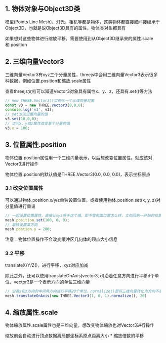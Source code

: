 ## 1. 物体对象与Object3D类

模型(Points Line Mesh)、灯光、相机等都是物体，这类物体都直接或间接继承于Object3D，也就是说Object3D具有的属性，物体类对象都具有

如果想对这些物体进行缩放平移，需要使用到从Object3D继承来的属性.scale和.position

## 2. 三维向量Vector3

三维向量Vector3有xyz三个分量属性，threejs中会用三维向量Vector3表示很多种数据，例如位置.position和缩放.scale属性

查看threejs文档可以知道Vector3对象具有属性x、y、z，还具有.set()等方法

```js
// new THREE.Vector3()实例化一个三维向量对象
const v3 = new THREE.Vector3(0,0,0);
console.log('v3', v3);
// set方法设置向量的值
v3.set(10,0,0);
// 访问x、y或z属性改变某个分量的值
v3.x = 100;
```

## 3. 位置属性.position

物体位置.position属性用一个三维向量表示，以后想改变位置属性，就应该对Vector3进行操作

物体位置.position的默认值是THREE.Vector3(0.0, 0.0, 0.0)，表示坐标原点

### 3.1 改变位置属性

可以通过物体.position.x/y/z单独设置位置，或者使用物体.position.set(x, y, z)对分量值进行重设

```js
// 一起设置位置属性，直接让xyz等于这个值，即不管前面位置怎么样，立刻回到一开始的位置然后进行设置的大小平移
mesh.position.set(100, 0, 0);
// 单独设置某方向
mesh.postion.y = 200;
```

注意：物体位置操作不会改变缓冲区几何体的顶点大小信息

### 3.2 平移

translateX/Y/Z()，进行平移，xyz对应加减

除此之外，还可以使用translateOnAxis(vector3, d)沿着任意方向进行平移d个单位，vector3是一个表示方向的单位三维向量

```js
// 沿着x和z方向的中间角方向进行平移20个单位，normalize()是将三维向量转化为方向不变的单位向量用的
mesh.translateOnAxis(new THREE.Vector3(1, 0, 1).normalize(), 20)
```

## 4. 缩放属性.scale

物体缩放属性.scale属性也是三维向量，想改变物体缩放也对Vector3进行操作

缩放前会自动进行顶点数据离局部坐标系原点距离大小 * 缩放倍数的平移

